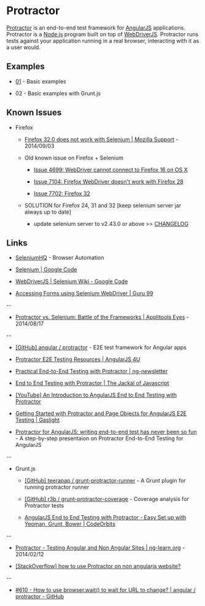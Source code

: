 # Protractor

[Protractor](http://angular.github.io/protractor) is an end-to-end test framework for [AngularJS](http://angularjs.org/) applications. Protractor is a [Node.js](http://nodejs.org/) program built on top of [WebDriverJS](https://code.google.com/p/selenium/wiki/WebDriverJs). Protractor runs tests against your application running in a real browser, interacting with it as a user would.


## Examples

* [01](01) - Basic examples

* 02 - Basic examples with Grunt.js


## Known Issues

* Firefox

  * [Firefox 32.0 does not work with Selenium | Mozilla Support](https://support.mozilla.org/en-US/questions/1018296) - 2014/09/03

  * Old known issue on Firefox + Selenium

    * [Issue 4699: WebDriver cannot connect to Firefox 16 on OS X](https://code.google.com/p/selenium/issues/detail?id=4699)

    * [Issue 7104: Firefox WebDriver doesn't work with Firefox 28](https://code.google.com/p/selenium/issues/detail?id=7104)

    * [Issue 7702:  Firefox 32](https://code.google.com/p/selenium/issues/detail?id=7702)

  * SOLUTION for Firefox 24, 31 and 32 [keep selenium server jar always up to date]

    * update selenium server to v2.43.0 or above >> [CHANGELOG](https://selenium.googlecode.com/git/java/CHANGELOG) 

## Links

* [SeleniumHQ](http://www.seleniumhq.org/) - Browser Automation

* [Selenium | Google Code](https://code.google.com/p/selenium/)

* [WebDriverJS | Selenium Wiki - Google Code](https://code.google.com/p/selenium/wiki/WebDriverJs)

* [Accessing Forms using Selenium WebDriver | Guru 99](http://www.guru99.com/accessing-forms-in-webdriver.html)

--

* [Protractor vs. Selenium: Battle of the Frameworks | Applitools Eyes](http://testautomation.applitools.com/post/94994807787/protractor-vs-selenium-battle-of-the-frameworks) - 2014/08/17

--

* [[GitHub] angular / protractor](https://github.com/angular/protractor) - E2E test framework for Angular apps

* [Protractor E2E Testing Resources | AngularJS 4U](http://angularjs4u.com/protractor/protractor-e2e-testing-resources/)

* [Practical End-to-End Testing with Protractor | ng-newsletter](http://www.ng-newsletter.com/posts/practical-protractor.html)

* [End to End Testing with Protractor | The Jackal of Javascript](http://thejackalofjavascript.com/end-to-end-testing-with-protractor/)

* [[YouTube] An Introduction to AngularJS End to End Testing with Protractor](https://www.youtube.com/watch?v=idb6hOxlyb8)

* [Getting Started with Protractor and Page Objects for AngularJS E2E Testing | Gaslight](http://teamgaslight.com/blog/getting-started-with-protractor-and-page-objects-for-angularjs-e2e-testing)

* [Protractor for AngularJS: writing end-to-end test has never been so fun](http://ramonvictor.github.io/protractor/slides/#/) - A step-by-step presentaion on Protractor End-to-End Testing for AngularJS

--

* Grunt.js

  * [[GitHub] teerapap / grunt-protractor-runner](https://github.com/teerapap/grunt-protractor-runner) - A Grunt plugin for running protractor runner

  * [[GitHub] r3b / grunt-protractor-coverage](https://github.com/r3b/grunt-protractor-coverage) - Coverage analysis for Protractor tests

  * [AngularJS End to End Testing with Protractor - Easy Set up with Yeoman, Grunt, Bower | CodeOrbits](http://www.codeorbits.com/blog/2014/01/26/angularjs-end-to-end-testing-with-protractor-easy-set-up-with-yeoman/)

--

* [Protractor - Testing Angular and Non Angular Sites | ng-learn.org](http://ng-learn.org/2014/02/Protractor_Testing_With_Angular_And_Non_Angular_Sites/) - 2014/02/12

* [[StackOverflow] how to use Protractor on non angularjs website?](https://stackoverflow.com/questions/20927652/how-to-use-protractor-on-non-angularjs-website)

--

* [#610 - How to use browser.wait() to wait for URL to change? | angular / protractor - GitHub](https://github.com/angular/protractor/issues/610)

